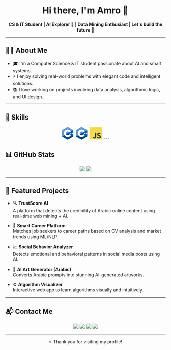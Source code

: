 <h1 align="center">Hi there, I'm Amro 👋</h1>
<p align="center">
  <strong>CS & IT Student | AI Explorer 🤖 | Data Mining Enthusiast | Let's build the future 🚀</strong>
</p>

---

## 👨‍💻 About Me
- 🎓 I'm a Computer Science & IT student passionate about AI and smart systems.
- ⚡ I enjoy solving real-world problems with elegant code and intelligent solutions.
- 📚 I love working on projects involving data analysis, algorithmic logic, and UI design.

---

## 🚀 Skills

<p align="center">
<a href="https://www.w3schools.com/cpp/" rel="nofollow"> <img src="https://raw.githubusercontent.com/devicons/devicon/master/icons/cplusplus/cplusplus-original.svg" alt="cplusplus" width="40" height="40" style="max-width: 100%; height: auto; max-height: 40px;"> </a>
<a href="https://www.w3schools.com/cpp/" rel="nofollow"> <img src="https://raw.githubusercontent.com/devicons/devicon/master/icons/cplusplus/cplusplus-original.svg" alt="cplusplus" width="40" height="40" style="max-width: 100%; height: auto; max-height: 40px;"> </a>
<a href="https://developer.mozilla.org/en-US/docs/Web/JavaScript" rel="nofollow"> <img src="https://raw.githubusercontent.com/devicons/devicon/master/icons/javascript/javascript-original.svg" alt="javascript" width="40" height="40" style="max-width: 100%; height: auto; max-height: 40px;"> </a>
---

## 📊 GitHub Stats

<p align="center">
  <img src="https://github-readme-stats.vercel.app/api?username=amroCodeX&show_icons=true&theme=tokyonight" height="165"/>
  <img src="https://streak-stats.demolab.com?user=amroCodeX&theme=tokyonight" height="165"/>
</p>

---

## 💼 Featured Projects

- 🔍 **TrustScore AI**  
  A platform that detects the credibility of Arabic online content using real-time web mining + AI.

- 🧠 **Smart Career Platform**  
  Matches job seekers to career paths based on CV analysis and market trends using ML/NLP.

- 📈 **Social Behavior Analyzer**  
  Detects emotional and behavioral patterns in social media posts using AI.

- 🎨 **AI Art Generator (Arabic)**  
  Converts Arabic prompts into stunning AI-generated artworks.

- ⚙️ **Algorithm Visualizer**  
  Interactive web app to learn algorithms visually and intuitively.

---

## 📬 Contact Me

<p align="center">
  <a href="mailto:your@email.com"><img src="https://img.shields.io/badge/Email-D14836?style=for-the-badge&logo=gmail&logoColor=white"/></a>
  <a href="https://wa.me/your_number"><img src="https://img.shields.io/badge/WhatsApp-25D366?style=for-the-badge&logo=whatsapp&logoColor=white"/></a>
  <a href="https://t.me/yourusername"><img src="https://img.shields.io/badge/Telegram-2CA5E0?style=for-the-badge&logo=telegram&logoColor=white"/></a>
  <a href="https://www.linkedin.com/in/yourusername"><img src="https://img.shields.io/badge/LinkedIn-0077B5?style=for-the-badge&logo=linkedin&logoColor=white"/></a>
</p>

---

<p align="center">⭐️ Thank you for visiting my profile!</p>
